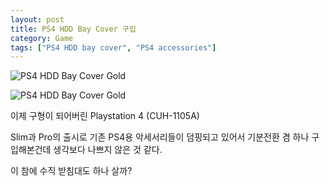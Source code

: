 ```yaml
---
layout: post
title: PS4 HDD Bay Cover 구입
category: Game
tags: ["PS4 HDD bay cover", "PS4 accessories"]
---
```


![PS4 HDD Bay Cover Gold](https://cloud.githubusercontent.com/assets/6344563/20339073/c337cf74-ac1d-11e6-824d-2b667fa25cee.jpg)
<!--more-->
![PS4 HDD Bay Cover Gold](https://cloud.githubusercontent.com/assets/6344563/20339072/c32e15ce-ac1d-11e6-9aba-5487dab021df.jpg)

이제 구형이 되어버린 Playstation 4 (CUH-1105A)

Slim과 Pro의 출시로 기존 PS4용 악세서리들이 덤핑되고 있어서 기분전환 겸 하나 구입해본건데 생각보다 나쁘지 않은 것 같다.

이 참에 수직 받침대도 하나 살까?
